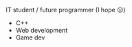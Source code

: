 IT student / future programmer (I hope 😐)
- C++
- Web development
- Game dev

<!---
TuldoX/TuldoX is a ✨ special ✨ repository because its `README.md` (this file) appears on your GitHub profile.
You can click the Preview link to take a look at your changes.
--->
